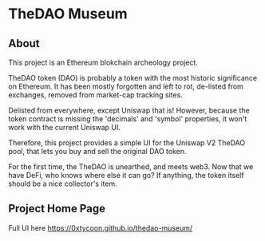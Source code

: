 # TheDAO Museum

## About

This project is an Ethereum blokchain archeology project.

TheDAO token (DAO) is probably a token with the most historic significance on Ethereum. It has been mostly forgotten and left to rot, de-listed from exchanges, removed from market-cap tracking sites.

Delisted from everywhere, except Uniswap that is! However, because the token contract is missing the 'decimals' and 'symbol' properties, it won't work with the current Uniswap UI. 

Therefore, this project provides a simple UI for the Uniswap V2 TheDAO pool, that lets you buy and sell the original DAO token.

For the first time, the TheDAO is unearthed, and meets web3. Now that we have DeFi, who knows where else it can go? If anything, the token itself should be a nice collector's item.

## Project Home Page

Full UI here https://0xtycoon.github.io/thedao-museum/
